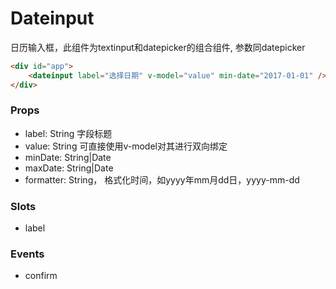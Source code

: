 Dateinput
=============
日历输入框，此组件为textinput和datepicker的组合组件, 参数同datepicker

```html
<div id="app">
    <dateinput label="选择日期" v-model="value" min-date="2017-01-01" />
</div>
```

### Props

* label: String 字段标题
* value: String 可直接使用v-model对其进行双向绑定
* minDate: String|Date
* maxDate: String|Date
* formatter: String， 格式化时间，如yyyy年mm月dd日，yyyy-mm-dd

### Slots

* label

### Events

* confirm